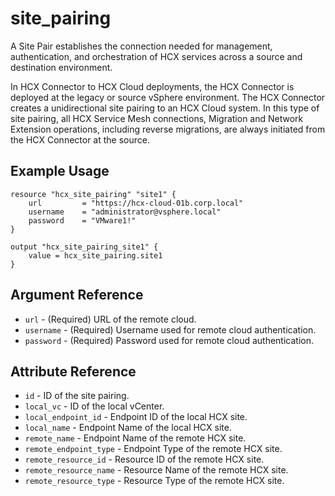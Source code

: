 # site_pairing

A Site Pair establishes the connection needed for management, authentication, and orchestration of HCX services across a source and destination environment.

In HCX Connector to HCX Cloud deployments, the HCX Connector is deployed at the legacy or source vSphere environment. The HCX Connector creates a unidirectional site pairing to an HCX Cloud system. In this type of site pairing, all HCX Service Mesh connections, Migration and Network Extension operations, including reverse migrations, are always initiated from the HCX Connector at the source.


## Example Usage

```hcl
resource "hcx_site_pairing" "site1" {
    url         = "https://hcx-cloud-01b.corp.local"
    username    = "administrator@vsphere.local"
    password    = "VMware1!"
}

output "hcx_site_pairing_site1" {
    value = hcx_site_pairing.site1
}

```

## Argument Reference

* `url` - (Required) URL of the remote cloud.
* `username` - (Required) Username used for remote cloud authentication.
* `password` - (Required) Password used for remote cloud authentication.


## Attribute Reference

* `id` - ID of the site pairing.
* `local_vc` - ID of the local vCenter.
* `local_endpoint_id` - Endpoint ID of the local HCX site.
* `local_name` - Endpoint Name of the local HCX site.
* `remote_name` - Endpoint Name of the remote HCX site.
* `remote_endpoint_type` - Endpoint Type of the remote HCX site.
* `remote_resource_id` - Resource ID of the remote HCX site.
* `remote_resource_name` - Resource Name of the remote HCX site.
* `remote_resource_type` - Resource Type of the remote HCX site.
